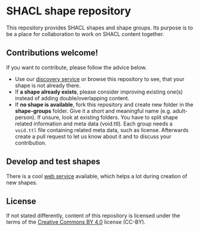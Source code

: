 # SHACL shape repository

This repository provides SHACL shapes and shape groups. Its purpose is to be a place for collaboration to work on SHACL content together.

## Contributions welcome!

If you want to contribute, please follow the advice below.

* Use our [discovery service](https://schreckl.inspirito.de/) or browse this repository to see, that your shape is not already there.
* If **a shape already exists**, please consider improving existing one(s) instead of adding double/overlapping content.
* If **no shape is available**, fork this repository and create new folder in the **shape-groups** folder. Give it a short and meaningful name (e.g. adult-person). If unsure, look at existing folders. You have to split shape related information and meta data (void.ttl). Each group needs a `void.ttl` file containing related meta data, such as license. Afterwards create a pull request to let us know about it and to discuss your contribution.

## Develop and test shapes

There is a cool [web service](http://shacl.org/playground/) available, which helps a lot during creation of new shapes.

## License

If not stated differently, content of this repository is licensed under the terms of the [Creative Commons BY 4.0](https://creativecommons.org/licenses/by/4.0/) license (CC-BY).
